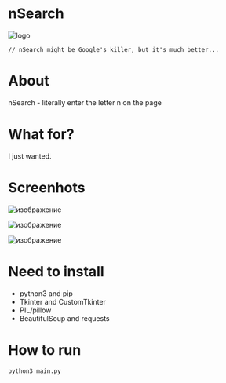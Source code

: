 # nSearch
![logo](https://github.com/KriperPlay/nSearch/assets/92634754/b01edb30-656c-4e27-9df6-94ad047c04dd)

```// nSearch might be Google's killer, but it's much better...```
# About

nSearch - literally enter the letter n on the page

# What for?
I just wanted.

# Screenhots
![изображение](https://github.com/KriperPlay/nSearch/assets/92634754/e94ec72c-b4a9-4692-a4d0-a8f9b6e0f3cc)

![изображение](https://github.com/KriperPlay/nSearch/assets/92634754/5c8a4809-1198-4923-a2dd-6a4988bb675f)

![изображение](https://github.com/KriperPlay/nSearch/assets/92634754/bf6703d6-2865-4859-95a9-162023a92577)

# Need to install
* python3 and pip
* Tkinter and CustomTkinter
* PIL/pillow
* BeautifulSoup and requests

# How to run
```python3 main.py```
